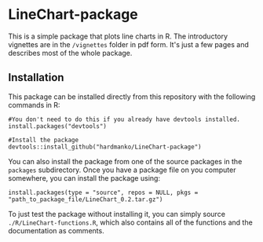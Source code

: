 LineChart-package
=================

This is a simple package that plots line charts in R. The introductory vignettes are in the `/vignettes` folder in pdf form. It's just a few pages and describes most of the whole package.

Installation
------------

This package can be installed directly from this repository with the following commands in R:
```{r}
#You don't need to do this if you already have devtools installed.
install.packages("devtools")

#Install the package
devtools::install_github("hardmanko/LineChart-package")
```

You can also install the package from one of the source packages in the `packages` subdirectory. Once you have a package file on you computer somewhere, you can install the package using:
```{r}
install.packages(type = "source", repos = NULL, pkgs = "path_to_package_file/LineChart_0.2.tar.gz")
```

To just test the package without installing it, you can simply source `./R/LineChart-functions.R`, which also contains all of the functions and the documentation as comments.
